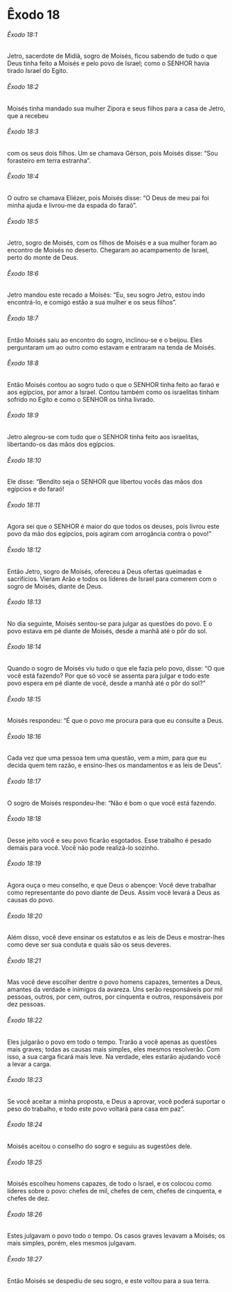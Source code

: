 # Êxodo 18

###### Êxodo 18:1

Jetro, sacerdote de Midiã, sogro de Moisés, ficou sabendo de tudo o que Deus tinha feito a Moisés e pelo povo de Israel; como o SENHOR havia tirado Israel do Egito.

###### Êxodo 18:2

Moisés tinha mandado sua mulher Zípora e seus filhos para a casa de Jetro, que a recebeu

###### Êxodo 18:3

com os seus dois filhos. Um se chamava Gérson, pois Moisés disse: “Sou forasteiro em terra estranha”.

###### Êxodo 18:4

O outro se chamava Eliézer, pois Moisés disse: “O Deus de meu pai foi minha ajuda e livrou-me da espada do faraó”.

###### Êxodo 18:5

Jetro, sogro de Moisés, com os filhos de Moisés e a sua mulher foram ao encontro de Moisés no deserto. Chegaram ao acampamento de Israel, perto do monte de Deus.

###### Êxodo 18:6

Jetro mandou este recado a Moisés: “Eu, seu sogro Jetro, estou indo encontrá-lo, e comigo estão a sua mulher e os seus filhos”.

###### Êxodo 18:7

Então Moisés saiu ao encontro do sogro, inclinou-se e o beijou. Eles perguntaram um ao outro como estavam e entraram na tenda de Moisés.

###### Êxodo 18:8

Então Moisés contou ao sogro tudo o que o SENHOR tinha feito ao faraó e aos egípcios, por amor a Israel. Contou também como os israelitas tinham sofrido no Egito e como o SENHOR os tinha livrado.

###### Êxodo 18:9

Jetro alegrou-se com tudo que o SENHOR tinha feito aos israelitas, libertando-os das mãos dos egípcios.

###### Êxodo 18:10

Ele disse: “Bendito seja o SENHOR que libertou vocês das mãos dos egípcios e do faraó!

###### Êxodo 18:11

Agora sei que o SENHOR é maior do que todos os deuses, pois livrou este povo da mão dos egípcios, pois agiram com arrogância contra o povo!”

###### Êxodo 18:12

Então Jetro, sogro de Moisés, ofereceu a Deus ofertas queimadas e sacrifícios. Vieram Arão e todos os líderes de Israel para comerem com o sogro de Moisés, diante de Deus.

###### Êxodo 18:13

No dia seguinte, Moisés sentou-se para julgar as questões do povo. E o povo estava em pé diante de Moisés, desde a manhã até o pôr do sol.

###### Êxodo 18:14

Quando o sogro de Moisés viu tudo o que ele fazia pelo povo, disse: “O que você está fazendo? Por que só você se assenta para julgar e todo este povo espera em pé diante de você, desde a manhã até o pôr do sol?”

###### Êxodo 18:15

Moisés respondeu: “É que o povo me procura para que eu consulte a Deus.

###### Êxodo 18:16

Cada vez que uma pessoa tem uma questão, vem a mim, para que eu decida quem tem razão, e ensino-lhes os mandamentos e as leis de Deus”.

###### Êxodo 18:17

O sogro de Moisés respondeu-lhe: “Não é bom o que você está fazendo.

###### Êxodo 18:18

Desse jeito você e seu povo ficarão esgotados. Esse trabalho é pesado demais para você. Você não pode realizá-lo sozinho.

###### Êxodo 18:19

Agora ouça o meu conselho, e que Deus o abençoe: Você deve trabalhar como representante do povo diante de Deus. Assim você levará a Deus as causas do povo.

###### Êxodo 18:20

Além disso, você deve ensinar os estatutos e as leis de Deus e mostrar-lhes como deve ser sua conduta e quais são os seus deveres.

###### Êxodo 18:21

Mas você deve escolher dentre o povo homens capazes, tementes a Deus, amantes da verdade e inimigos da avareza. Uns serão responsáveis por mil pessoas, outros, por cem, outros, por cinquenta e outros, responsáveis por dez pessoas.

###### Êxodo 18:22

Eles julgarão o povo em todo o tempo. Trarão a você apenas as questões mais graves; todas as causas mais simples, eles mesmos resolverão. Com isso, a sua carga ficará mais leve. Na verdade, eles estarão ajudando você a levar a carga.

###### Êxodo 18:23

Se você aceitar a minha proposta, e Deus a aprovar, você poderá suportar o peso do trabalho, e todo este povo voltará para casa em paz”.

###### Êxodo 18:24

Moisés aceitou o conselho do sogro e seguiu as sugestões dele.

###### Êxodo 18:25

Moisés escolheu homens capazes, de todo o Israel, e os colocou como líderes sobre o povo: chefes de mil, chefes de cem, chefes de cinquenta, e chefes de dez.

###### Êxodo 18:26

Estes julgavam o povo todo o tempo. Os casos graves levavam a Moisés; os mais simples, porém, eles mesmos julgavam.

###### Êxodo 18:27

Então Moisés se despediu de seu sogro, e este voltou para a sua terra.

